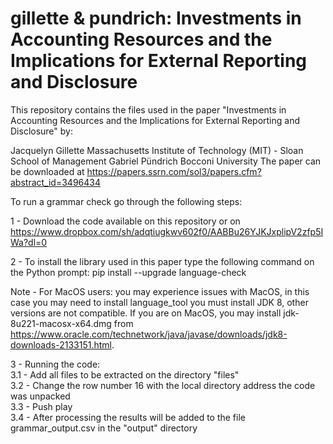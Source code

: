 # gillette & pundrich: Investments in Accounting Resources and the Implications for External Reporting and Disclosure

This repository contains the files used in the paper  "Investments in Accounting Resources and the Implications for External Reporting and Disclosure" by:

Jacquelyn Gillette Massachusetts Institute of Technology (MIT) - Sloan School of Management
Gabriel Pündrich Bocconi University
The paper can be downloaded at https://papers.ssrn.com/sol3/papers.cfm?abstract_id=3496434

To run a grammar check go through the following steps:

1 - Download the code available on this repository or on https://www.dropbox.com/sh/adqtiugkwv602f0/AABBu26YJKJxplipV2zfp5IWa?dl=0

2 - To install the library used in this paper type the following command on the Python prompt:
pip install --upgrade language-check

Note - For MacOS users: you may experience issues with MacOS, in this case you may need to install language_tool you must install JDK 8, other versions are not compatible. If you are on MacOS, you may install jdk-8u221-macosx-x64.dmg from https://www.oracle.com/technetwork/java/javase/downloads/jdk8-downloads-2133151.html.

3 - Running the code:<br>
	<t>3.1 - Add all files to be extracted on the directory "files"<br>
	<t>3.2 - Change the row number 16 with the local directory address the code was unpacked<br>
	<t>3.3 - Push play<br>
	<t>3.4 - After processing the results will be added to the file grammar_output.csv in the "output" directory<br>
	



